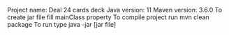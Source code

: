 Project name: Deal 24 cards deck
Java version: 11
Maven version: 3.6.0
To create jar file fill mainClass property
To compile project run mvn clean package
To run type java -jar [jar file]

